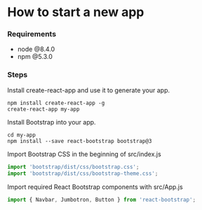# How to start a new app

### Requirements
- node @8.4.0
- npm @5.3.0

### Steps

Install create-react-app and use it to generate your app.
```shell
npm install create-react-app -g
create-react-app my-app
```

Install Bootstrap into your app.
```shell
cd my-app
npm install --save react-bootstrap bootstrap@3
```

Import Bootstrap CSS in the beginning of src/index.js
```javascript
import 'bootstrap/dist/css/bootstrap.css';
import 'bootstrap/dist/css/bootstrap-theme.css';
```

Import required React Bootstrap components with src/App.js
```javascript
import { Navbar, Jumbotron, Button } from 'react-bootstrap';
```
